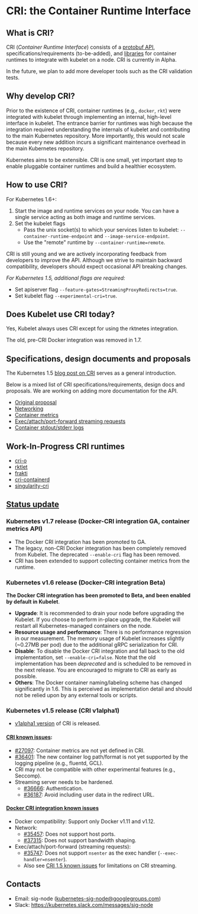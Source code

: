 # CRI: the Container Runtime Interface

## What is CRI?

CRI (_Container Runtime Interface_) consists of a
[protobuf API](https://git.k8s.io/kubernetes/pkg/kubelet/apis/cri/runtime/v1alpha2/api.proto),
specifications/requirements (to-be-added),
and [libraries](https://git.k8s.io/kubernetes/pkg/kubelet/server/streaming)
for container runtimes to integrate with kubelet on a node. CRI is currently in Alpha.

In the future, we plan to add more developer tools such as the CRI validation
tests.

## Why develop CRI?

Prior to the existence of CRI, container runtimes (e.g., `docker`, `rkt`) were
integrated with kubelet through implementing an internal, high-level interface
in kubelet. The entrance barrier for runtimes was high because the integration
required understanding the internals of kubelet and contributing to the main
Kubernetes repository. More importantly, this would not scale because every new
addition incurs a significant maintenance overhead in the main Kubernetes
repository.

Kubernetes aims to be extensible. CRI is one small, yet important step to enable
pluggable container runtimes and build a healthier ecosystem.

## How to use CRI?

For Kubernetes 1.6+:

1. Start the image and runtime services on your node. You can have a single
   service acting as both image and runtime services.
2. Set the kubelet flags
   - Pass the unix socket(s) to which your services listen to kubelet:
     `--container-runtime-endpoint` and `--image-service-endpoint`.
   - Use the "remote" runtime by `--container-runtime=remote`.

CRI is still young and we are actively incorporating feedback from developers
to improve the API. Although we strive to maintain backward compatibility,
developers should expect occasional API breaking changes.

*For Kubernetes 1.5, additional flags are required:*
 - Set apiserver flag `--feature-gates=StreamingProxyRedirects=true`.
 - Set kubelet flag `--experimental-cri=true`.

## Does Kubelet use CRI today?

Yes, Kubelet always uses CRI except for using the rktnetes integration.

The old, pre-CRI Docker integration was removed in 1.7.

## Specifications, design documents and proposals

The Kubernetes 1.5 [blog post on CRI](https://kubernetes.io/blog/2016/12/container-runtime-interface-cri-in-kubernetes/)
serves as a general introduction.


Below is a mixed list of CRI specifications/requirements, design docs and
proposals. We are working on adding more documentation for the API.

  - [Original proposal](https://github.com/kubernetes/kubernetes/blob/release-1.5/docs/proposals/container-runtime-interface-v1.md)
  - [Networking](kubelet-cri-networking.md)
  - [Container metrics](cri-container-stats.md)
  - [Exec/attach/port-forward streaming requests](https://docs.google.com/document/d/1OE_QoInPlVCK9rMAx9aybRmgFiVjHpJCHI9LrfdNM_s/edit?usp=sharing)
  - [Container stdout/stderr logs](https://github.com/kubernetes/kubernetes/blob/release-1.5/docs/proposals/kubelet-cri-logging.md)

## Work-In-Progress CRI runtimes

 - [cri-o](https://github.com/kubernetes-incubator/cri-o)
 - [rktlet](https://github.com/kubernetes-incubator/rktlet)
 - [frakti](https://github.com/kubernetes/frakti)
 - [cri-containerd](https://github.com/kubernetes-incubator/cri-containerd)
 - [singularity-cri](https://github.com/sylabs/singularity-cri)

## [Status update](#status-update)
### Kubernetes v1.7 release (Docker-CRI integration GA, container metrics API)
  - The Docker CRI integration has been promoted to GA. 
  - The legacy, non-CRI Docker integration has been completely removed from
    Kubelet. The deprecated `--enable-cri` flag has been removed.
  - CRI has been extended to support collecting container metrics from the
    runtime.

### Kubernetes v1.6 release (Docker-CRI integration Beta)
 **The Docker CRI integration has been promoted to Beta, and been enabled by
default in Kubelet**.
  - **Upgrade**: It is recommended to drain your node before upgrading the
    Kubelet. If you choose to perform in-place upgrade, the Kubelet will
    restart all Kubernetes-managed containers on the node.
  - **Resource usage and performance**: There is no performance regression
    in our measurement. The memory usage of Kubelet increases slightly
    (~0.27MB per pod) due to the additional gRPC serialization for CRI.
  - **Disable**: To disable the Docker CRI integration and fall back to the
    old implementation, set `--enable-cri=false`. Note that the old
    implementation has been *deprecated* and is scheduled to be removed in
    the next release. You are encouraged to migrate to CRI as early as
    possible.
  - **Others**: The Docker container naming/labeling scheme has changed
    significantly in 1.6. This is perceived as implementation detail and
    should not be relied upon by any external tools or scripts.

### Kubernetes v1.5 release (CRI v1alpha1)

  - [v1alpha1 version](https://github.com/kubernetes/kubernetes/blob/release-1.5/pkg/kubelet/api/v1alpha1/runtime/api.proto) of CRI is released.

#### [CRI known issues](#cri-1.5-known-issues):

  - [#27097](https://github.com/kubernetes/kubernetes/issues/27097): Container
    metrics are not yet defined in CRI.
  - [#36401](https://github.com/kubernetes/kubernetes/issues/36401): The new
     container log path/format is not yet supported by the logging pipeline
    (e.g., fluentd, GCL).
  - CRI may not be compatible with other experimental features (e.g., Seccomp).
  - Streaming server needs to be hardened.
     - [#36666](https://github.com/kubernetes/kubernetes/issues/36666):
       Authentication.
     - [#36187](https://github.com/kubernetes/kubernetes/issues/36187): Avoid
       including user data in the redirect URL.

#### [Docker CRI integration known issues](#docker-cri-1.5-known-issues)

  - Docker compatibility: Support only Docker v1.11 and v1.12.
  - Network:
     - [#35457](https://github.com/kubernetes/kubernetes/issues/35457): Does
       not support host ports.
     - [#37315](https://github.com/kubernetes/kubernetes/issues/37315): Does
       not support bandwidth shaping.
  - Exec/attach/port-forward (streaming requests):
     - [#35747](https://github.com/kubernetes/kubernetes/issues/35747): Does
       not support `nsenter` as the exec handler (`--exec-handler=nsenter`).
     - Also see [CRI 1.5 known issues](#cri-1.5-known-issues) for limitations
       on CRI streaming.

## Contacts

  - Email: sig-node (kubernetes-sig-node@googlegroups.com)
  - Slack: https://kubernetes.slack.com/messages/sig-node

